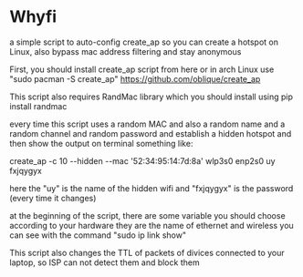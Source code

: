 # Whyfi
a simple script to auto-config create_ap so you can create a hotspot on Linux, also bypass mac address filtering and stay anonymous

First, you should install create_ap script from here or in arch Linux use "sudo pacman -S create_ap"
https://github.com/oblique/create_ap

This script also requires RandMac library which you should install using pip install randmac

every time this script uses a random MAC and also a random name and a random channel and random password and establish a hidden hotspot and then show the output on terminal something like:

create_ap -c 10 --hidden --mac '52:34:95:14:7d:8a' wlp3s0 enp2s0 uy fxjqygyx

here the "uy" is the name of the hidden wifi and "fxjqygyx" is the password (every time it changes)


at the beginning of the script, there are some variable you should choose according to your hardware 
they are the name of ethernet and wireless you can see with the command "sudo ip link show"

This script also changes the TTL of packets of divices connected to your laptop, so ISP can not detect them and block them
